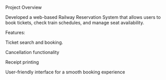 Project Overview

Developed a web-based Railway Reservation System that allows users to book tickets, check train schedules, and manage seat availability.

Features:

Ticket search and booking.

Cancellation functionality

Receipt printing

User-friendly interface for a smooth booking experience
